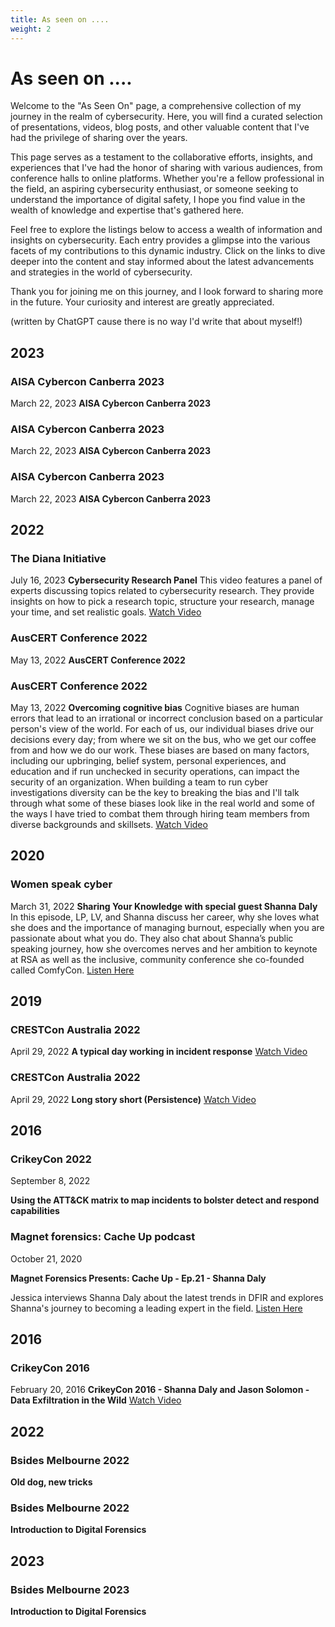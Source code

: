 ```yaml
---
title: As seen on ....
weight: 2
---
```


# As seen on ....

Welcome to the "As Seen On" page, a comprehensive collection of my journey in the realm of cybersecurity. Here, you will find a curated selection of presentations, videos, blog posts, and other valuable content that I've had the privilege of sharing over the years.

This page serves as a testament to the collaborative efforts, insights, and experiences that I've had the honor of sharing with various audiences, from conference halls to online platforms. Whether you're a fellow professional in the field, an aspiring cybersecurity enthusiast, or someone seeking to understand the importance of digital safety, I hope you find value in the wealth of knowledge and expertise that's gathered here.

Feel free to explore the listings below to access a wealth of information and insights on cybersecurity. Each entry provides a glimpse into the various facets of my contributions to this dynamic industry. Click on the links to dive deeper into the content and stay informed about the latest advancements and strategies in the world of cybersecurity.

Thank you for joining me on this journey, and I look forward to sharing more in the future. Your curiosity and interest are greatly appreciated.

(written by ChatGPT cause there is no way I'd write that about myself!)

## 2023

### AISA Cybercon Canberra 2023
March 22, 2023
**AISA Cybercon Canberra 2023**

### AISA Cybercon Canberra 2023
March 22, 2023
**AISA Cybercon Canberra 2023**

### AISA Cybercon Canberra 2023
March 22, 2023
  **AISA Cybercon Canberra 2023**

## 2022

### The Diana Initiative
July 16, 2023
**Cybersecurity Research Panel**
This video features a panel of experts discussing topics related to cybersecurity research. They provide insights on how to pick a research topic, structure your research, manage your time, and set realistic goals.
[Watch Video](https://youtu.be/_SwOxK3T1gg?si=EwoVqQMvHhT2ActD)

### AusCERT Conference 2022
May 13, 2022
  **AusCERT Conference 2022**

### AusCERT Conference 2022
May 13, 2022
  **Overcoming cognitive bias**
  Cognitive biases are human errors that lead to an irrational or incorrect conclusion based on a particular person's view of the world. For each of us, our individual biases drive our decisions every day; from where we sit on the bus, who we get our coffee from and how we do our work. These biases are based on many factors, including our upbringing, belief system, personal experiences, and education and if run unchecked in security operations, can impact the security of an organization. When building a team to run cyber investigations diversity can be the key to breaking the bias and I'll talk through what some of these biases look like in the real world and some of the ways I have tried to combat them through hiring team members from diverse backgrounds and skillsets.
  [Watch Video](https://youtu.be/X7e8weJ2p5I?si=_tJFhxHv94alwKXE)

## 2020

### Women speak cyber
March 31, 2022
  **Sharing Your Knowledge with special guest Shanna Daly**
  In this episode, LP, LV, and Shanna discuss her career, why she loves what she does and the importance of managing burnout, especially when you are passionate about what you do. They also chat about Shanna’s public speaking journey, how she overcomes nerves and her ambition to keynote at RSA as well as the inclusive, community conference she co-founded called ComfyCon.
  [Listen Here](https://omny.fm/shows/women-speak-cyber/sharing-your-knowledge-with-special-guest-shanna-d)

## 2019

### CRESTCon Australia 2022
April 29, 2022
  **A typical day working in incident response**
  [Watch Video](https://youtu.be/wqp1wgLnLAk?si=cEPgNu_auMYEDrT_)

### CRESTCon Australia 2022
April 29, 2022
  **Long story short (Persistence)**
  [Watch Video](https://youtu.be/TdjTFNiHjJU?si=Lgb4cUHlDriI9Vuv)

## 2016

### CrikeyCon 2022
September 8, 2022

  **Using the ATT&CK matrix to map incidents to bolster detect and respond capabilities**

### Magnet forensics: Cache Up podcast
October 21, 2020

  **Magnet Forensics Presents: Cache Up - Ep.21 - Shanna Daly**

  Jessica interviews Shanna Daly about the latest trends in DFIR and explores Shanna's journey to becoming a leading expert in the field.
  [Listen Here](https://www.youtube.com/live/LsJARwXDDR4?si=gOaZt86dCOwYWvv_)

## 2016

### CrikeyCon 2016
February 20, 2016
  **CrikeyCon 2016 - Shanna Daly and Jason Solomon - Data Exfiltration in the Wild**
  [Watch Video](https://youtu.be/RNP3sDS1WKk?si=SyI_5xcwG6eC3dB6)

## 2022

### Bsides Melbourne 2022
**Old dog, new tricks**

### Bsides Melbourne 2022
**Introduction to Digital Forensics**

## 2023

### Bsides Melbourne 2023
**Introduction to Digital Forensics**


